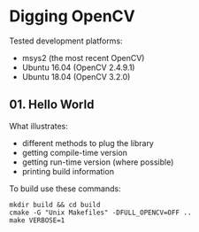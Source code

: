 # Digging OpenCV
Tested development platforms:
* msys2 (the most recent OpenCV)
* Ubuntu 16.04 (OpenCV 2.4.9.1)
* Ubuntu 18.04 (OpenCV 3.2.0)

## 01. Hello World

What illustrates:
* different methods to plug the library
* getting compile-time version
* getting run-time version (where possible)
* printing build information

To build use these commands:

    mkdir build && cd build
    cmake -G "Unix Makefiles" -DFULL_OPENCV=OFF ..
    make VERBOSE=1
